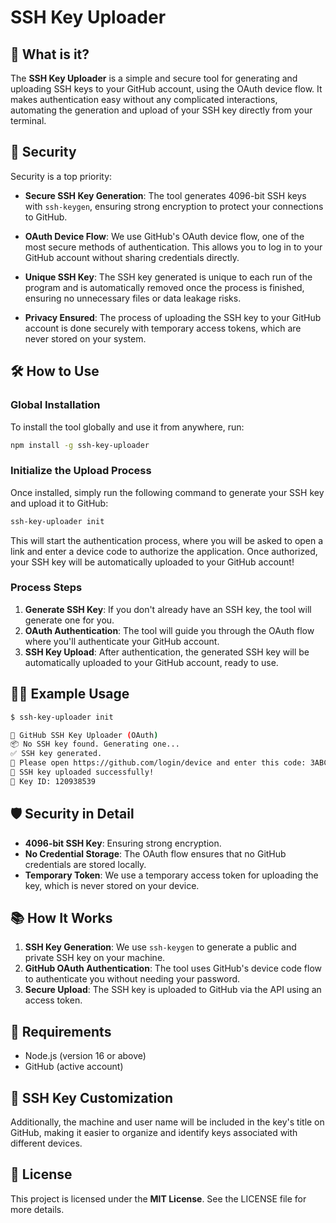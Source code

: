 # SSH Key Uploader

## 🚀 What is it?

The **SSH Key Uploader** is a simple and secure tool for generating and uploading SSH keys to your GitHub account, using the OAuth device flow. It makes authentication easy without any complicated interactions, automating the generation and upload of your SSH key directly from your terminal.

## 🔐 Security

Security is a top priority:

- **Secure SSH Key Generation**: The tool generates 4096-bit SSH keys with `ssh-keygen`, ensuring strong encryption to protect your connections to GitHub.
- **OAuth Device Flow**: We use GitHub's OAuth device flow, one of the most secure methods of authentication. This allows you to log in to your GitHub account without sharing credentials directly.

- **Unique SSH Key**: The SSH key generated is unique to each run of the program and is automatically removed once the process is finished, ensuring no unnecessary files or data leakage risks.

- **Privacy Ensured**: The process of uploading the SSH key to your GitHub account is done securely with temporary access tokens, which are never stored on your system.

## 🛠️ How to Use

### Global Installation

To install the tool globally and use it from anywhere, run:

```bash
npm install -g ssh-key-uploader
```

### Initialize the Upload Process

Once installed, simply run the following command to generate your SSH key and upload it to GitHub:

```bash
ssh-key-uploader init
```

This will start the authentication process, where you will be asked to open a link and enter a device code to authorize the application. Once authorized, your SSH key will be automatically uploaded to your GitHub account!

### Process Steps

1. **Generate SSH Key**: If you don't already have an SSH key, the tool will generate one for you.
2. **OAuth Authentication**: The tool will guide you through the OAuth flow where you'll authenticate your GitHub account.
3. **SSH Key Upload**: After authentication, the generated SSH key will be automatically uploaded to your GitHub account, ready to use.

## 🧑‍💻 Example Usage

```bash
$ ssh-key-uploader init

🔐 GitHub SSH Key Uploader (OAuth)
📦 No SSH key found. Generating one...
✅ SSH key generated.
🔐 Please open https://github.com/login/device and enter this code: 3ABC-D1E1
🚀 SSH key uploaded successfully!
📎 Key ID: 120938539
```

## 🛡️ Security in Detail

- **4096-bit SSH Key**: Ensuring strong encryption.
- **No Credential Storage**: The OAuth flow ensures that no GitHub credentials are stored locally.
- **Temporary Token**: We use a temporary access token for uploading the key, which is never stored on your device.

## 📚 How It Works

1. **SSH Key Generation**: We use `ssh-keygen` to generate a public and private SSH key on your machine.
2. **GitHub OAuth Authentication**: The tool uses GitHub's device code flow to authenticate you without needing your password.
3. **Secure Upload**: The SSH key is uploaded to GitHub via the API using an access token.

## 🔧 Requirements

- Node.js (version 16 or above)
- GitHub (active account)

## 🎨 SSH Key Customization

Additionally, the machine and user name will be included in the key's title on GitHub, making it easier to organize and identify keys associated with different devices.

## 📝 License

This project is licensed under the **MIT License**. See the LICENSE file for more details.
